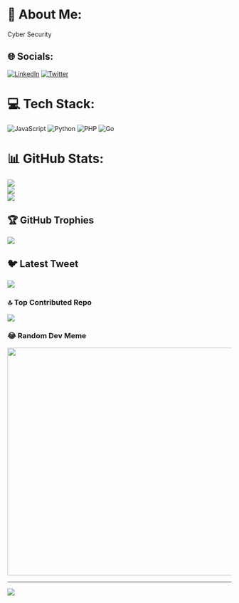 # 💫 About Me:
Cyber Security


## 🌐 Socials:
[![LinkedIn](https://img.shields.io/badge/LinkedIn-%230077B5.svg?logo=linkedin&logoColor=white)](https://linkedin.com/in/abdel-rhman-anter-774249134) [![Twitter](https://img.shields.io/badge/Twitter-%231DA1F2.svg?logo=Twitter&logoColor=white)](https://twitter.com/anubi5egypt) 

# 💻 Tech Stack:
![JavaScript](https://img.shields.io/badge/javascript-%23323330.svg?style=for-the-badge&logo=javascript&logoColor=%23F7DF1E) ![Python](https://img.shields.io/badge/python-3670A0?style=for-the-badge&logo=python&logoColor=ffdd54) ![PHP](https://img.shields.io/badge/php-%23777BB4.svg?style=for-the-badge&logo=php&logoColor=white) ![Go](https://img.shields.io/badge/go-%2300ADD8.svg?style=for-the-badge&logo=go&logoColor=white)
# 📊 GitHub Stats:
![](https://github-readme-stats.vercel.app/api?username=anubi5egypt&theme=dark&hide_border=false&include_all_commits=false&count_private=false)<br/>
![](https://github-readme-streak-stats.herokuapp.com/?user=anubi5egypt&theme=dark&hide_border=false)<br/>
![](https://github-readme-stats.vercel.app/api/top-langs/?username=anubi5egypt&theme=dark&hide_border=false&include_all_commits=false&count_private=false&layout=compact)

## 🏆 GitHub Trophies
![](https://github-profile-trophy.vercel.app/?username=anubi5egypt&theme=radical&no-frame=false&no-bg=true&margin-w=4)

## 🐦 Latest Tweet
[![](https://gtce.itsvg.in/api?username=anubi5egypt)](https://github.com/VishwaGauravIn/github-twitter-card-embed)

### 🔝 Top Contributed Repo
![](https://github-contributor-stats.vercel.app/api?username=anubi5egypt&limit=5&theme=tokyonight&combine_all_yearly_contributions=true)

### 😂 Random Dev Meme
<img src="https://giphy.com/gifs/news-group-anonymous-DBfYJqH5AokgM" width="512px"/>

---
[![](https://visitcount.itsvg.in/api?id=anubi5egypt&icon=0&color=0)](https://visitcount.itsvg.in)

<!-- Proudly created with GPRM ( https://gprm.itsvg.in ) -->
